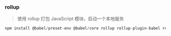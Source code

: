 ### rollup
> 使用 rollup 打包 JavaScript 模块，启动一个本地服务
``` js
npm install @babel/preset-env @babel/core rollup rollup-plugin-babel rollup-plugin-serve cross-env -D
```

